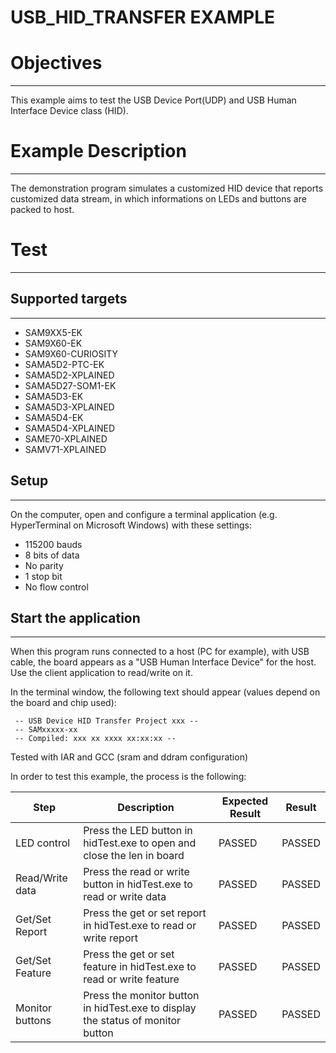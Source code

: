 USB_HID_TRANSFER EXAMPLE
========================

# Objectives
------------
This example aims to test the USB Device Port(UDP) and USB Human Interface
Device class (HID).

# Example Description
---------------------
The demonstration program simulates a customized HID device that reports
customized data stream, in which informations on LEDs and buttons are packed to
host.

# Test
------
## Supported targets
--------------------
* SAM9XX5-EK
* SAM9X60-EK
* SAM9X60-CURIOSITY
* SAMA5D2-PTC-EK
* SAMA5D2-XPLAINED
* SAMA5D27-SOM1-EK
* SAMA5D3-EK
* SAMA5D3-XPLAINED
* SAMA5D4-EK
* SAMA5D4-XPLAINED
* SAME70-XPLAINED
* SAMV71-XPLAINED

## Setup
--------
On the computer, open and configure a terminal application
(e.g. HyperTerminal on Microsoft Windows) with these settings:
 - 115200 bauds
 - 8 bits of data
 - No parity
 - 1 stop bit
 - No flow control

## Start the application
------------------------

When this program runs connected to a host (PC for example), with USB cable,
the board appears as a "USB Human Interface Device" for the host. Use the
client application to read/write on it.

In the terminal window, the following text should appear (values depend on the
board and chip used):
```
 -- USB Device HID Transfer Project xxx --
 -- SAMxxxxx-xx
 -- Compiled: xxx xx xxxx xx:xx:xx --
```
Tested with IAR and GCC (sram and ddram configuration)

In order to test this example, the process is the following:

Step | Description | Expected Result | Result
-----|-------------|-----------------|-------
LED control | Press the LED button in hidTest.exe to open and close the len in board | PASSED | PASSED
Read/Write data | Press the read or write button in hidTest.exe to read or write data | PASSED | PASSED
Get/Set Report | Press the get or set report in hidTest.exe to read or write report | PASSED | PASSED
Get/Set Feature | Press the get or set feature in hidTest.exe to read or write feature | PASSED | PASSED
Monitor buttons | Press the monitor button in hidTest.exe to display the status of monitor button | PASSED | PASSED
